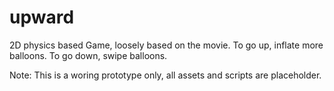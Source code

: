 # upward
2D physics based Game, loosely based on the movie.  To go up, inflate more balloons.  To go down, swipe balloons.

Note: This is a woring prototype only, all assets and scripts are placeholder. 



